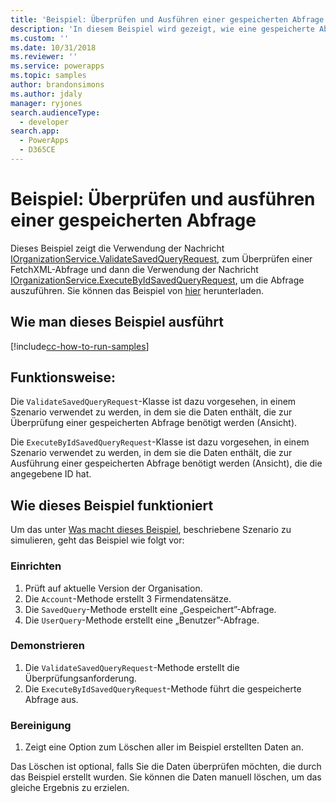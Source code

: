 ```yaml
---
title: 'Beispiel: Überprüfen und Ausführen einer gespeicherten Abfrage (Common Data Service für Apps) | Microsoft Docs'
description: 'In diesem Beispiel wird gezeigt, wie eine gespeicherte Abfrage überprüft und ausgeführt wird'
ms.custom: ''
ms.date: 10/31/2018
ms.reviewer: ''
ms.service: powerapps
ms.topic: samples
author: brandonsimons
ms.author: jdaly
manager: ryjones
search.audienceType:
  - developer
search.app:
  - PowerApps
  - D365CE
---
```

# <a name="sample-validate-and-execute-a-saved-query"></a>Beispiel: Überprüfen und ausführen einer gespeicherten Abfrage

<!-- Needs supporting conceptual topic 
https://docs.microsoft.com/en-us/dynamics365/customer-engagement/developer/org-service/sample-validate-execute-saved-query
-->
Dieses Beispiel zeigt die Verwendung der Nachricht [IOrganizationService.ValidateSavedQueryRequest](https://docs.microsoft.com/en-us/dotnet/api/microsoft.crm.sdk.messages.validatesavedqueryrequest?view=dynamics-general-ce-9), zum Überprüfen einer FetchXML-Abfrage und dann die Verwendung der Nachricht [IOrganizationService.ExecuteByIdSavedQueryRequest](https://docs.microsoft.com/en-us/dotnet/api/microsoft.crm.sdk.messages.executebyidsavedqueryrequest?view=dynamics-general-ce-9), um die Abfrage auszuführen. Sie können das Beispiel von [hier](https://github.com/Microsoft/PowerApps-Samples/tree/master/cds/orgsvc/C%23/ValidateandExecuteSavedQuery) herunterladen.

## <a name="how-to-run-this-sample"></a>Wie man dieses Beispiel ausführt

[!include[cc-how-to-run-samples](../../includes/cc-how-to-run-samples.md)]


## <a name="what-this-sample-does"></a>Funktionsweise:

Die `ValidateSavedQueryRequest`-Klasse ist dazu vorgesehen, in einem Szenario verwendet zu werden, in dem sie die Daten enthält, die zur Überprüfung einer gespeicherten Abfrage benötigt werden (Ansicht). 

Die `ExecuteByIdSavedQueryRequest`-Klasse ist dazu vorgesehen, in einem Szenario verwendet zu werden, in dem sie die Daten enthält, die zur Ausführung einer gespeicherten Abfrage benötigt werden (Ansicht), die die angegebene ID hat.

## <a name="how-this-sample-works"></a>Wie dieses Beispiel funktioniert

Um das unter [Was macht dieses Beispiel](#what-this-sample-does), beschriebene Szenario zu simulieren, geht das Beispiel wie folgt vor:

### <a name="setup"></a>Einrichten

1. Prüft auf aktuelle Version der Organisation.
1. Die `Account`-Methode erstellt 3 Firmendatensätze.
1. Die `SavedQuery`-Methode erstellt eine „Gespeichert”-Abfrage.
1. Die `UserQuery`-Methode erstellt eine „Benutzer”-Abfrage.


### <a name="demonstrate"></a>Demonstrieren
1. Die `ValidateSavedQueryRequest`-Methode erstellt die Überprüfungsanforderung.
1. Die `ExecuteByIdSavedQueryRequest`-Methode führt die gespeicherte Abfrage aus.

### <a name="clean-up"></a>Bereinigung

1. Zeigt eine Option zum Löschen aller im Beispiel erstellten Daten an.

Das Löschen ist optional, falls Sie die Daten überprüfen möchten, die durch das Beispiel erstellt wurden. Sie können die Daten manuell löschen, um das gleiche Ergebnis zu erzielen.
